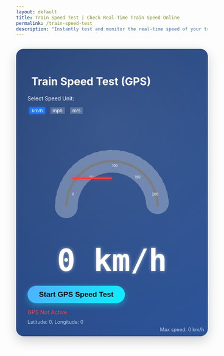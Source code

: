 ```yaml
---
layout: default
title: Train Speed Test | Check Real-Time Train Speed Online
permalink: /train-speed-test
description: "Instantly test and monitor the real-time speed of your train using GPS technology. Perfect for train travelers, rail enthusiasts, and data lovers. Try our Train Speed Test online — fast, free, and accurate!"
---
```


<style>
        .speed-container {
            background: linear-gradient(135deg, #1e3c72 0%, #2a5298 100%);
            border-radius: 20px;
            box-shadow: 0 10px 30px rgba(0, 0, 0, 0.2);
            color: white;
            padding: 30px;
            margin-top: 30px;
            position: relative;
            overflow: hidden;
        }
        .speed-container::before {
            content: "";
            position: absolute;
            top: -50%;
            left: -50%;
            width: 200%;
            height: 200%;
            background: radial-gradient(circle, rgba(255,255,255,0.1) 0%, rgba(255,255,255,0) 70%);
            transform: rotate(30deg);
            animation: shine 3s infinite;
        }
        @keyframes shine {
            0% { transform: rotate(30deg) translate(-10%, -10%); }
            100% { transform: rotate(30deg) translate(10%, 10%); }
        }
        .digital-display {
            font-size: 5rem;
            font-weight: bold;
            text-align: center;
            margin: 20px 0;
            text-shadow: 0 0 10px rgba(255, 255, 255, 0.5);
            font-family: 'Segment7Standard', monospace;
        }
        .unit-selector {
            margin-bottom: 20px;
        }
        .btn-unit {
            background-color: rgba(255, 255, 255, 0.2);
            color: white;
            border: none;
            margin: 0 5px;
        }
        .btn-unit.active {
            background-color: #0d6efd;
            box-shadow: 0 0 10px rgba(13, 110, 253, 0.7);
        }
        .btn-unit:hover {
            background-color: rgba(255, 255, 255, 0.3);
        }
        .analog-container {
            position: relative;
            width: 300px;
            height: 300px;
            margin: 0 auto;
        }
        
        .speedometer {
            width: 100%;
            height: 100%;
        }
        
        .needle {
            position: absolute;
            top: 15%;
            left: 50%;
            width: 4px;
            height: 35%;
            background-color: #ff3d3d;
            transform-origin: bottom center;
            transform: translateX(-50%) rotate(-90deg);
            border-radius: 4px;
            box-shadow: 0 0 10px rgba(255, 61, 61, 0.7);
            transition: transform 0.5s ease-out;
            z-index: 10;
        }
        
        .start-btn {
            background: linear-gradient(135deg, #4facfe 0%, #00f2fe 100%);
            border: none;
            padding: 12px 30px;
            font-size: 1.2rem;
            font-weight: bold;
            border-radius: 50px;
            box-shadow: 0 5px 15px rgba(0, 242, 254, 0.4);
            transition: all 0.3s;
        }
        
        .start-btn:hover {
            transform: translateY(-3px);
            box-shadow: 0 8px 20px rgba(0, 242, 254, 0.6);
        }

        .start-btn:active {
            transform: translateY(1px);
        }
        .train-icon {
            font-size: 2rem;
            margin-right: 10px;
            animation: moveTrain 0.5s infinite alternate;
        }
        @keyframes moveTrain {
            0% { transform: translateX(0); }
            100% { transform: translateX(5px); }
        }
        
        @font-face {
            font-family: 'Segment7Standard';
            src: url('https://cdn.rawgit.com/raphaelbastide/Segment7Standard/master/Segment7Standard.otf') format('opentype');
            font-weight: normal;
            font-style: italic;
        }
        .max-speed {
            position: absolute;
            bottom: 10px;
            right: 10px;
            font-size: 0.8rem;
            opacity: 0.7;
        }
        .gps-status {
            margin-top: 15px;
            font-size: 0.9rem;
        }
        .gps-active {
            color: #4caf50;
        }
        .gps-inactive {
            color: #f44336;
        }
        .coordinates {
            font-size: 0.8rem;
            margin-top: 10px;
            opacity: 0.7;
        }
    </style>

 <div class="container">
        <div class="row justify-content-center">
            <div class="col-md-8">
                <div class="speed-container text-center">
                    <h1><i class="fas fa-train train-icon"></i>Train Speed Test (GPS)</h1>
                    <div class="unit-selector">
                        <p class="mb-2">Select Speed Unit:</p>
                        <div class="btn-group">
                            <button class="btn btn-unit active" data-unit="kmh">km/h</button>
                            <button class="btn btn-unit" data-unit="mph">mph</button>
                            <button class="btn btn-unit" data-unit="ms">m/s</button>
                        </div>
                    </div>
                    <div class="analog-container">
                    <svg class="speedometer" viewBox="0 0 100 50"><!-- Speedometer background --><path d="M10,50 A40,40 0 0,1 90,50" fill="none" stroke="#444" stroke-width="2"/><!-- Speedometer ticks and labels --><path d="M10,50 A40,40 0 0,1 90,50" fill="none" stroke="rgba(255,255,255,0.3)" stroke-width="20" stroke-dasharray="1,4.5" stroke-linecap="round"/><!-- KM/H labels --> <text x="15" y="40" fill="white" font-size="3" class="kmh-label">0</text> <text x="30" y="25" fill="white" font-size="3" class="kmh-label">50</text> <text x="50" y="15" fill="white" font-size="3" class="kmh-label">100</text> <text x="70" y="25" fill="white" font-size="3" class="kmh-label">150</text> <text x="85" y="40" fill="white" font-size="3" class="kmh-label">200</text><!-- MPH labels (hidden by default) --><text x="15" y="45" fill="white" font-size="3" class="mph-label" style="display:none">0</text><text x="30" y="30" fill="white" font-size="3" class="mph-label" style="display:none">30</text><text x="50" y="20" fill="white" font-size="3" class="mph-label" style="display:none">60</text> <text x="70" y="30" fill="white" font-size="3" class="mph-label" style="display:none">90</text><text x="85" y="45" fill="white" font-size="3" class="mph-label" style="display:none">120</text><!-- M/S labels (hidden by default) --><text x="15" y="45" fill="white" font-size="3" class="ms-label" style="display:none">0</text><text x="30" y="30" fill="white" font-size="3" class="ms-label" style="display:none">15</text><text x="50" y="20" fill="white" font-size="3" class="ms-label" style="display:none">30</text><text x="70" y="30" fill="white" font-size="3" class="ms-label" style="display:none">45</text><text x="85" y="45" fill="white" font-size="3" class="ms-label" style="display:none">60</text></svg>
                        <div class="needle" id="needle"></div>
                    </div>
                    <div class="digital-display">
                        <span id="speed-value">0</span>
                        <span id="speed-unit">km/h</span>
                    </div>
                    <button class="btn start-btn mb-3" id="start-btn"><i class="fas fa-location-arrow"></i> Start GPS Speed Test</button>
                    <div class="gps-status gps-inactive" id="gps-status">
                        <i class="fas fa-circle"></i> GPS Not Active
                    </div>
                    <div class="coordinates" id="coordinates">
                        Latitude: 0, Longitude: 0
                    </div>
                    <div class="max-speed">
                        Max speed: <span id="max-speed">0</span> <span class="max-speed-unit">km/h</span>
                    </div>
                </div>
            </div>
        </div>
    </div>

<!-- Bootstrap JS Bundle with Popper -->
 <script src="{{ '/assets/js/train-speed-test.js' | relative_url }}"></script>
